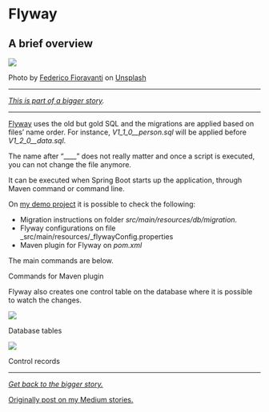 # Flyway

## A brief overview

![](https://miro.medium.com/max/2608/0*AxUkaktW_0wpB4-p)

Photo by  [Federico Fioravanti](https://unsplash.com/@t__o__r__q__u__e?utm_source=medium&utm_medium=referral)  on  [Unsplash](https://unsplash.com/?utm_source=medium&utm_medium=referral)

----------

[_This is part of a bigger story_](https://medium.com/@danianepg/database-migrations-with-liquibase-and-flyway-5946379c7738)_._

----------

[Flyway](https://flywaydb.org/) uses the old but gold SQL and the migrations are applied based on files’ name order. For instance,  _V1_1_0__person.sql_  will be applied before  _V1_2_0__data.sql_.

The name after “____” does not really matter and once a script is executed, you can not change the file anymore.

It can be executed when Spring Boot starts up the application, through Maven command or command line.

On  [my demo project](https://github.com/danianepg/demo-flyway)  it is possible to check the following:

-   Migration instructions on folder  _src/main/resources/db/migration._
-   Flyway configurations on file  _src/main/resources/_flywayConfig.properties
-   Maven plugin for Flyway on  _pom.xml_

The main commands are below.

Commands for Maven plugin

Flyway also creates one control table on the database where it is possible to watch the changes.

![](https://miro.medium.com/max/217/1*BueuSZJHiZC6OYZU18F0GQ.png)

Database tables

![](https://miro.medium.com/max/1214/1*sp2QDI9iC_6s0HvO70nZBQ.png)

Control records

----------

[_Get back to the bigger story._](https://medium.com/@danianepg/database-migrations-with-liquibase-and-flyway-5946379c7738)

[Originally post on my Medium stories.](https://medium.com/@danianepg/flyway-b91f53debede?source=friends_link&sk=8535e07de61e84ba6ecce0bff818d02a)

